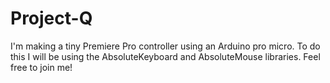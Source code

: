 # Project-Q
I'm making a tiny Premiere Pro controller using an Arduino pro micro. To do this I will be using the AbsoluteKeyboard and AbsoluteMouse libraries. Feel free to join me!
